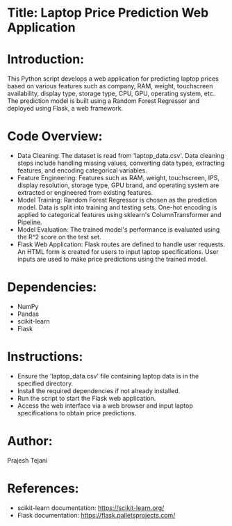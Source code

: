 # Title: Laptop Price Prediction Web Application

# Introduction:
This Python script develops a web application for predicting laptop prices based on various features such as company, RAM, weight, touchscreen availability, display type, storage type, CPU, GPU, operating system, etc. The prediction model is built using a Random Forest Regressor and deployed using Flask, a web framework.

# Code Overview:
- Data Cleaning:
  The dataset is read from 'laptop_data.csv'.
  Data cleaning steps include handling missing values, converting data types, extracting features, and encoding categorical variables.
- Feature Engineering:
  Features such as RAM, weight, touchscreen, IPS, display resolution, storage type, GPU brand, and operating system are extracted or engineered from existing features.
- Model Training:
  Random Forest Regressor is chosen as the prediction model.
  Data is split into training and testing sets.
  One-hot encoding is applied to categorical features using sklearn's ColumnTransformer and Pipeline.
- Model Evaluation:
  The trained model's performance is evaluated using the R^2 score on the test set.
- Flask Web Application:
  Flask routes are defined to handle user requests.
  An HTML form is created for users to input laptop specifications.
  User inputs are used to make price predictions using the trained model.

# Dependencies:
- NumPy
- Pandas
- scikit-learn
- Flask

# Instructions:
- Ensure the 'laptop_data.csv' file containing laptop data is in the specified directory.
- Install the required dependencies if not already installed.
- Run the script to start the Flask web application.
- Access the web interface via a web browser and input laptop specifications to obtain price predictions.

# Author:
Prajesh Tejani

# References:
- scikit-learn documentation: https://scikit-learn.org/
- Flask documentation: https://flask.palletsprojects.com/






